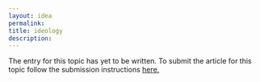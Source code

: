 ```yaml
---
layout: idea
permalink:
title: ideology
description:
---
```


The entry for this topic has yet to be written. To submit the article for this topic follow the submission instructions <a href="{{site.url}}{{site.baseurl}}/submissions-idea" target="_blank">here.</a>
